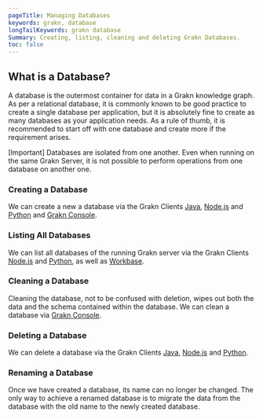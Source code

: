 ```yaml
---
pageTitle: Managing Databases
keywords: grakn, database
longTailKeywords: grakn database
Summary: Creating, listing, cleaning and deleting Grakn Databases.
toc: false
---
```


## What is a Database?
A database is the outermost container for data in a Grakn knowledge graph. As per a relational database, it is commonly known to be good practice to create a single database per application, but it is absolutely fine to create as many databases as your application needs. As a rule of thumb, it is recommended to start off with one database and create more if the requirement arises.

<div class="note">
[Important]
Databases are isolated from one another. Even when running on the same Grakn Server, it is not possible to perform operations from one database on another one.
</div>

### Creating a Database
We can create a new a database via the Grakn Clients [Java](../03-client-api/01-java.md), [Node.js](../03-client-api/03-nodejs.md) and [Python](../03-client-api/02-python.md) and [Grakn Console](../02-console/01-console.md).

### Listing All Databases
We can list all databases of the running Grakn server via the Grakn Clients [Node.js](../03-client-api/03-nodejs.md#retrieve-all-databases) and [Python](../03-client-api/02-python.md#retrieve-all-databases), as well as [Workbase](../07-workbase/01-connection.md#select-a-database).

### Cleaning a Database
Cleaning the database, not to be confused with deletion, wipes out both the data and the schema contained within the database. We can clean a database via [Grakn Console](../02-console/01-console.md#console-commands).

### Deleting a Database
We can delete a database via the Grakn Clients [Java](../03-client-api/01-java.md#delete-a-database), [Node.js](../03-client-api/03-nodejs.md#delete-a-database) and [Python](../03-client-api/02-python.md#delete-a-database).

### Renaming a Database
Once we have created a database, its name can no longer be changed. The only way to achieve a renamed database is to migrate the data from the database with the old name to the newly created database.
